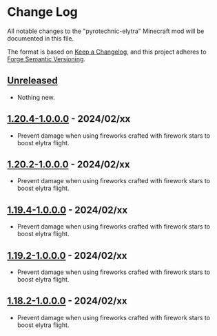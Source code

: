 # Change Log

All notable changes to the "pyrotechnic-elytra" Minecraft mod will be documented in this file.

The format is based on [Keep a Changelog](https://keepachangelog.com/en/1.0.0/),
and this project adheres to [Forge Semantic Versioning](https://mcforge.readthedocs.io/en/latest/gettingstarted/versioning/#versioning).

## [Unreleased]
- Nothing new.

## [1.20.4-1.0.0.0] - 2024/02/xx
- Prevent damage when using fireworks crafted with firework stars to boost elytra flight.

## [1.20.2-1.0.0.0] - 2024/02/xx
- Prevent damage when using fireworks crafted with firework stars to boost elytra flight.

## [1.19.4-1.0.0.0] - 2024/02/xx
- Prevent damage when using fireworks crafted with firework stars to boost elytra flight.

## [1.19.2-1.0.0.0] - 2024/02/xx
- Prevent damage when using fireworks crafted with firework stars to boost elytra flight.

## [1.18.2-1.0.0.0] - 2024/02/xx
- Prevent damage when using fireworks crafted with firework stars to boost elytra flight.

[Unreleased]: https://github.com/Nyphet/pyrotechnic-elytra
[README]: https://github.com/Nyphet/pyrotechnic-elytra#readme

[1.20.4-1.0.0.0]: https://github.com/Nyphet/pyrotechnic-elytra/releases/tag/v1.20.4-1.0.0.0

[1.20.2-1.0.0.0]: https://github.com/Nyphet/pyrotechnic-elytra/releases/tag/v1.20.2-1.0.0.0

[1.19.4-1.0.0.0]: https://github.com/Nyphet/pyrotechnic-elytra/releases/tag/v1.19.4-1.0.0.0

[1.19.2-1.0.0.0]: https://github.com/Nyphet/pyrotechnic-elytra/releases/tag/v1.19.2-1.0.0.0

[1.18.2-1.0.0.0]: https://github.com/Nyphet/pyrotechnic-elytra/releases/tag/v1.18.2-1.0.0.0
